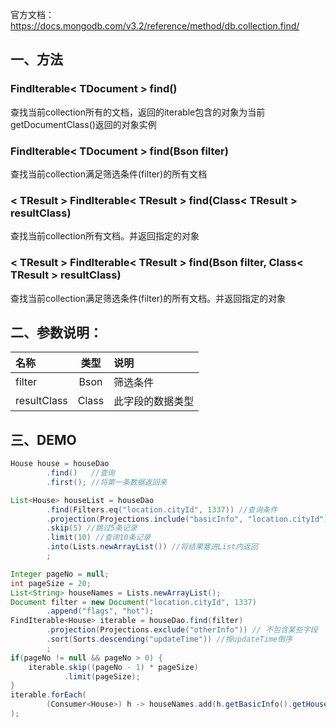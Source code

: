 官方文档：https://docs.mongodb.com/v3.2/reference/method/db.collection.find/


## 一、方法

### FindIterable< TDocument > find()

查找当前collection所有的文档，返回的iterable包含的对象为当前getDocumentClass()返回的对象实例


### FindIterable< TDocument > find(Bson filter)

查找当前collection满足筛选条件(filter)的所有文档


### < TResult > FindIterable< TResult > find(Class< TResult > resultClass)

查找当前collection所有文档。并返回指定的对象


### < TResult > FindIterable< TResult > find(Bson filter, Class< TResult > resultClass)

查找当前collection满足筛选条件(filter)的所有文档。并返回指定的对象



## 二、参数说明：

| 名称 | 类型 | 说明 |
| :-- | :--: | :-- |
| filter | Bson | 筛选条件 |
| resultClass | Class | 此字段的数据类型 |


## 三、DEMO

``` java
House house = houseDao
        .find()   //查询
        .first(); //将第一条数据返回来
```

```java
List<House> houseList = houseDao
        .find(Filters.eq("location.cityId", 1337)) //查询条件
        .projection(Projections.include("basicInfo", "location.cityId")) //指定查询哪些字段
        .skip(5) //跳过5条记录
        .limit(10) //查询10条记录
        .into(Lists.newArrayList()) //将结果塞进List内返回
        ;
```

```java
Integer pageNo = null;
int pageSize = 20;
List<String> houseNames = Lists.newArrayList();
Document filter = new Document("location.cityId", 1337)
        .append("flags", "hot");
FindIterable<House> iterable = houseDao.find(filter)
        .projection(Projections.exclude("otherInfo")) // 不包含某些字段
        .sort(Sorts.descending("updateTime")) //按updateTime倒序
        ;
if(pageNo != null && pageNo > 0) {
    iterable.skip((pageNo - 1) * pageSize)
            .limit(pageSize);
}
iterable.forEach(
        (Consumer<House>) h -> houseNames.add(h.getBasicInfo().getHouseName())
);
```
